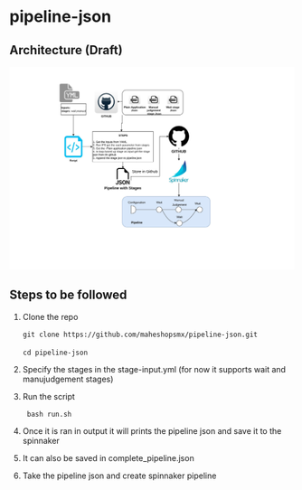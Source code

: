 # pipeline-json


## Architecture (Draft)

![Architecture](pics/Architecture.jpg)

## Steps to be followed 

1.  Clone the repo 

        git clone https://github.com/maheshopsmx/pipeline-json.git
    
        cd pipeline-json

2. Specify the stages in the stage-input.yml (for now it supports wait and manujudgement stages)

3. Run the script

        bash run.sh
        
4. Once it is ran in output it will prints the pipeline json and  save it to the spinnaker


5. It can also be saved in  complete_pipeline.json

6. Take the pipeline json and create spinnaker pipeline
